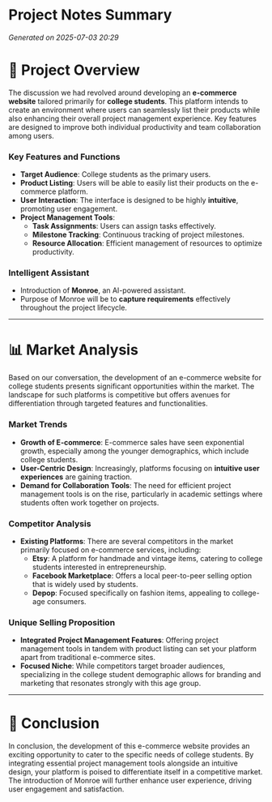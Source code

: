 # Project Notes Summary

*Generated on 2025-07-03 20:29*

# 🚀 Project Overview

The discussion we had revolved around developing an **e-commerce website** tailored primarily for **college students**. This platform intends to create an environment where users can seamlessly list their products while also enhancing their overall project management experience. Key features are designed to improve both individual productivity and team collaboration among users.

### Key Features and Functions
- **Target Audience**: College students as the primary users.
- **Product Listing**: Users will be able to easily list their products on the e-commerce platform.
- **User Interaction**: The interface is designed to be highly **intuitive**, promoting user engagement.
- **Project Management Tools**:
  - **Task Assignments**: Users can assign tasks effectively.
  - **Milestone Tracking**: Continuous tracking of project milestones.
  - **Resource Allocation**: Efficient management of resources to optimize productivity.

### Intelligent Assistant
- Introduction of **Monroe**, an AI-powered assistant.
- Purpose of Monroe will be to **capture requirements** effectively throughout the project lifecycle.

---

# 📊 Market Analysis

Based on our conversation, the development of an e-commerce website for college students presents significant opportunities within the market. The landscape for such platforms is competitive but offers avenues for differentiation through targeted features and functionalities.

### Market Trends
- **Growth of E-commerce**: E-commerce sales have seen exponential growth, especially among the younger demographics, which include college students.
- **User-Centric Design**: Increasingly, platforms focusing on **intuitive user experiences** are gaining traction.
- **Demand for Collaboration Tools**: The need for efficient project management tools is on the rise, particularly in academic settings where students often work together on projects.

### Competitor Analysis
- **Existing Platforms**: There are several competitors in the market primarily focused on e-commerce services, including:
  - **Etsy**: A platform for handmade and vintage items, catering to college students interested in entrepreneurship.
  - **Facebook Marketplace**: Offers a local peer-to-peer selling option that is widely used by students.
  - **Depop**: Focused specifically on fashion items, appealing to college-age consumers.

### Unique Selling Proposition
- **Integrated Project Management Features**: Offering project management tools in tandem with product listing can set your platform apart from traditional e-commerce sites.
- **Focused Niche**: While competitors target broader audiences, specializing in the college student demographic allows for branding and marketing that resonates strongly with this age group.

---

# 🎯 Conclusion

In conclusion, the development of this e-commerce website provides an exciting opportunity to cater to the specific needs of college students. By integrating essential project management tools alongside an intuitive design, your platform is poised to differentiate itself in a competitive market. The introduction of Monroe will further enhance user experience, driving user engagement and satisfaction.